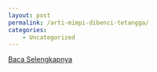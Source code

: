 ```yaml
---
layout: post
permalink: /arti-mimpi-dibenci-tetangga/
categories:
    - Uncategorized
---
```


[Baca Selengkapnya](/06)